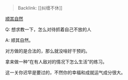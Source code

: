 > Backlink: [[纠缠不休]]

[顺其自然](https://www.zhihu.com/pin/1400433268651667457)

Q: 想求教一下，怎么对待抓着自己不放的人

A: 顺其自然。  
  
对方做的是合法的，那么就没啥好干预的。  
  
拿来做一种“在有人敌对的情况下怎么生活”的练习。  
  
这一关你迟早是要过的，不然你的幸福和成就运气成分很大。
